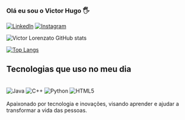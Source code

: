 ### Olá eu sou o Victor Hugo 🖐️

[![Linkedln](https://img.shields.io/badge/LinkedIn-0077B5?style=for-the-badge&logo=linkedin&logoColor=white)](https://www.linkedin.com/in/victor-hugo-lorenzato-513604237/)
[![Instagram](https://img.shields.io/badge/Instagram-E4405F?style=for-the-badge&logo=instagram&logoColor=white)](https://www.instagram.com/victorlorenzato/)

![Victor Lorenzato GitHub stats](https://github-readme-stats.vercel.app/api?username=Victor-Hugo-Lorenzato&show_icons=true&theme=dracula)

[![Top Langs](https://github-readme-stats.vercel.app/api/top-langs/?username=Victor-Hugo-Lorenzato&layout=donut)](https://github.com/anuraghazra/github-readme-stats)

## Tecnologias que uso no meu dia

<div style="display: inline_block"><br/>
  <img align="center" alt="Java"src="https://img.shields.io/badge/Java-ED8B00?style=for-the-badge&logo=openjdk&logoColor=white" />
  <img align="center" alt="C++"src="https://img.shields.io/badge/C%2B%2B-00599C?style=for-the-badge&logo=c%2B%2B&logoColor=white" />
  <img align="center" alt="Python"src="https://img.shields.io/badge/Python-14354C?style=for-the-badge&logo=python&logoColor=white" />
  <img align="center" alt="HTML5"src="https://img.shields.io/badge/HTML5-E34F26?style=for-the-badge&logo=html5&logoColor=white" />
</div>
<br/>
 Apaixonado por tecnologia e inovações, visando aprender e ajudar a transformar a vida das pessoas.
  
  
